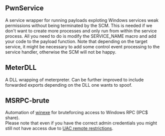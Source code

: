## PwnService
   A service wrapper for running payloads exploting Windows services weak permissions without being terminated by the SCM.
 This is needed if we don't want to create more processes and only run from within the service process.
	All you need to do is modify the SERVICE_NAME macro and add your code to the payload function.
	Note that depending on the target service, it might be necessary to add some control event processing to the service handler,
	otherwise the SCM will not be happy.


## MeterDLL
 A DLL wrapping of meterpreter.
 Can be further improved to include forwarded exports depending on the DLL one wants to spoof.
 
 
 ## MSRPC-brute
  Automation of [winexe](https://sourceforge.net/projects/winexe/) for bruteforcing access to Windows RPC (IPC$ share).</br> 
 Please note that even if you have the correct admin credentials you might still not have access due to [UAC remote restrictions](https://support.microsoft.com/en-us/help/951016/description-of-user-account-control-and-remote-restrictions-in-windows).
 
